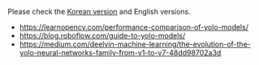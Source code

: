
Please check the [Korean version](https://velog.io/@now2466/YOLO-Series-%EB%B9%84%EA%B5%90-%EB%B6%84%EC%84%9D) and English versions.

- https://learnopencv.com/performance-comparison-of-yolo-models/
- https://blog.roboflow.com/guide-to-yolo-models/
- https://medium.com/deelvin-machine-learning/the-evolution-of-the-yolo-neural-networks-family-from-v1-to-v7-48dd98702a3d

